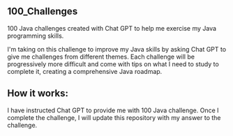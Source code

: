 ## 100_Challenges

100 Java challenges created with Chat GPT to help me exercise my Java programming skills.

I'm taking on this challenge to improve my Java skills by asking Chat GPT to give me challenges from different themes. Each challenge will be progressively more difficult and come with tips on what I need to study to complete it, creating a comprehensive Java roadmap.

## How it works:

I have instructed Chat GPT to provide me with 100 Java challenge. Once I complete the challenge, I will update this repository with my answer to the challenge.
